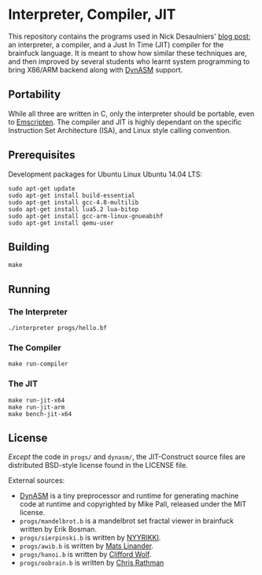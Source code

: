 # Interpreter, Compiler, JIT

This repository contains the programs used in Nick Desaulniers' [blog post](https://nickdesaulniers.github.io/blog/2015/05/25/interpreter-compiler-jit/); an interpreter, a compiler, and a Just In Time (JIT) compiler for the brainfuck language.  It is meant to show how similar these techniques are, and then improved by several students who learnt system programming to bring X86/ARM backend along with [DynASM](http://luajit.org/dynasm.html) support.

## Portability
While all three are written in C, only the interpreter should be portable, even to [Emscripten](https://github.com/kripken/emscripten).  The compiler and JIT is highly dependant on the specific Instruction Set Architecture (ISA), and Linux style calling convention.

## Prerequisites

Development packages for Ubuntu Linux Ubuntu 14.04 LTS:
```shell
sudo apt-get update
sudo apt-get install build-essential
sudo apt-get install gcc-4.8-multilib
sudo apt-get install lua5.2 lua-bitop
sudo apt-get install gcc-arm-linux-gnueabihf
sudo apt-get install qemu-user
```

## Building

```shell
make
```

## Running
### The Interpreter

```shell
./interpreter progs/hello.bf
```

### The Compiler

```shell
make run-compiler
```

### The JIT

```shell
make run-jit-x64
make run-jit-arm
make bench-jit-x64
```

## License

_Except_ the code in `progs/` and `dynasm/`, the JIT-Construct source files are distributed
BSD-style license found in the LICENSE file.

External sources:
* [DynASM](http://luajit.org/dynasm.html) is a tiny preprocessor and runtime for generating machine code at runtime and copyrighted by Mike Pall, released under the MIT license.
* `progs/mandelbrot.b` is a mandelbrot set fractal viewer in brainfuck written by Erik Bosman.
* `progs/sierpinski.b` is written by [NYYRIKKI](http://www.iwriteiam.nl/Ha_vs_bf_inter.html).
* `progs/awib.b` is written by [Mats Linander](https://github.com/matslina/awib).
* `progs/hanoi.b` is written by [Clifford Wolf](http://www.clifford.at/bfcpu/hanoi.html).
* `progs/oobrain.b` is written by [Chris Rathman](http://www.angelfire.com/tx4/cus/shapes/brain.html)

